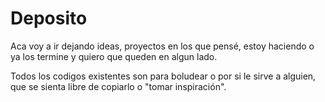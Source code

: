 # Deposito
Aca voy a ir dejando ideas, proyectos en los que pensé, estoy haciendo o ya los termine y quiero que queden en algun lado.

Todos los codigos existentes son para boludear o por si le sirve a alguien, que se sienta libre de copiarlo o "tomar inspiración".
